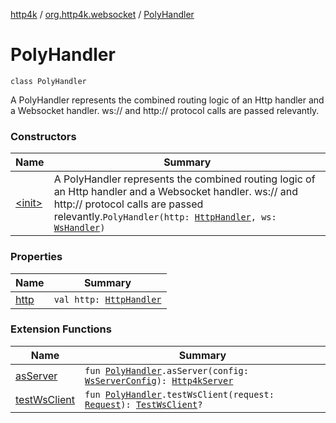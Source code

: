 [http4k](../../index.md) / [org.http4k.websocket](../index.md) / [PolyHandler](./index.md)

# PolyHandler

`class PolyHandler`

A PolyHandler represents the combined routing logic of an Http handler and a Websocket handler.
ws:// and http:// protocol calls are passed relevantly.

### Constructors

| Name | Summary |
|---|---|
| [&lt;init&gt;](-init-.md) | A PolyHandler represents the combined routing logic of an Http handler and a Websocket handler. ws:// and http:// protocol calls are passed relevantly.`PolyHandler(http: `[`HttpHandler`](../../org.http4k.core/-http-handler.md)`, ws: `[`WsHandler`](../-ws-handler.md)`)` |

### Properties

| Name | Summary |
|---|---|
| [http](http.md) | `val http: `[`HttpHandler`](../../org.http4k.core/-http-handler.md) |

### Extension Functions

| Name | Summary |
|---|---|
| [asServer](../../org.http4k.server/as-server.md) | `fun `[`PolyHandler`](./index.md)`.asServer(config: `[`WsServerConfig`](../../org.http4k.server/-ws-server-config/index.md)`): `[`Http4kServer`](../../org.http4k.server/-http4k-server/index.md) |
| [testWsClient](../../org.http4k.testing/test-ws-client.md) | `fun `[`PolyHandler`](./index.md)`.testWsClient(request: `[`Request`](../../org.http4k.core/-request/index.md)`): `[`TestWsClient`](../../org.http4k.testing/-test-ws-client/index.md)`?` |
